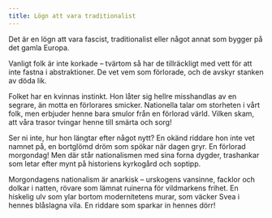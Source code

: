 ```yaml
---
title: Lögn att vara traditionalist
---
```

Det är en lögn att vara fascist, traditionalist eller något annat som bygger på det gamla Europa. 

Vanligt folk är inte korkade – tvärtom så har de tillräckligt med vett för att inte fastna i abstraktioner. De vet vem som förlorade, och de avskyr stanken av döda lik.

Folket har en kvinnas instinkt. Hon låter sig hellre misshandlas av en segrare, än motta en förlorares smicker. Nationella talar om storheten i vårt folk, men erbjuder henne bara smulor från en förlorad värld. Vilken skam, att våra trasor tvingar henne till smärta och sorg!

Ser ni inte, hur hon längtar efter något nytt? En okänd riddare hon inte vet namnet på, en bortglömd dröm som spökar när dagen gryr. En förlorad morgondag! Men där står nationalismen med sina forna dygder, trashankar som letar efter mynt på historiens kyrkogård och soptipp.

Morgondagens nationalism är anarkisk – urskogens vansinne, facklor och dolkar i natten, rövare som lämnat ruinerna för vildmarkens frihet. En hiskelig ulv som ylar bortom modernitetens murar, som väcker Svea i hennes blåslagna vila. En riddare som sparkar in hennes dörr!